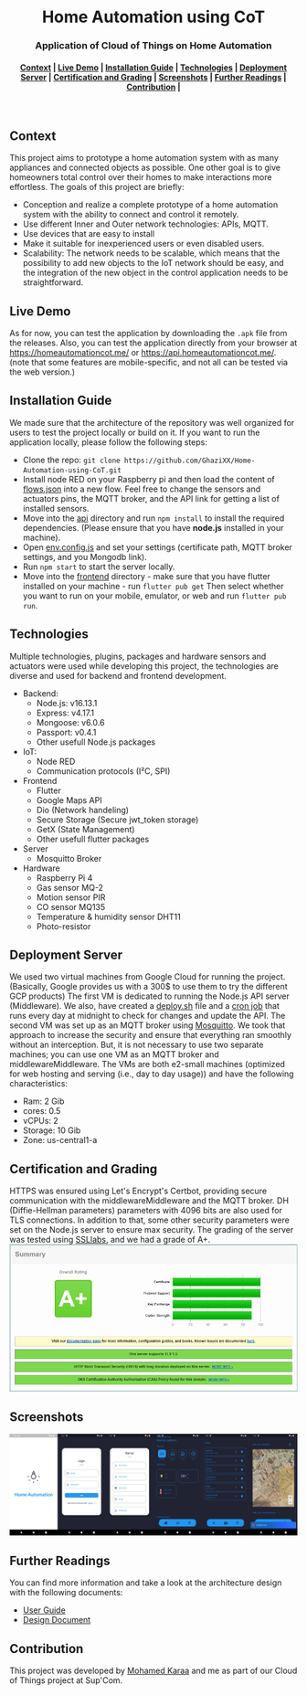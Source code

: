 <h1 align="center">
  <br>
  Home Automation using CoT
</h1>
<h3 align="center">
  Application of Cloud of Things on Home Automation
</h3>
<div align="center">
  <h4>
    <a href="#Context">Context</a> |
    <a href="#Live-Demo">Live Demo</a> |
    <a href="#Installation-Guide">Installation Guide</a> |
    <a href="#Technologies">Technologies</a> |
    <a href="#Deployment-Server">Deployment Server</a> |
    <a href="#Certification-and-Grading">Certification and Grading</a> |
   <a href="#Screenshots">Screenshots</a> |
    <a href="#Further-Readings">Further Readings</a> |
    <a href="#Contribution">Contribution</a> |
  </h4>
</div>
<br>

## Context
This project aims to prototype a home automation system with as many appliances and connected objects as possible. One other goal is to give homeowners total control over their homes to make interactions more effortless. The goals of this project are briefly: 
- Conception and realize a complete prototype of a home automation system with the ability to connect and control it remotely.
- Use different Inner and Outer network technologies: APIs, MQTT.
- Use devices that are easy to install
- Make it suitable for inexperienced users or even disabled users.
- Scalability: The network needs to be scalable, which means that the possibility to add new objects to the IoT network should be easy, and the integration of the new object in the control application needs to be straightforward.
## Live Demo
As for now, you can test the application by downloading the `.apk` file from the releases.
Also, you can test the application directly from your browser at https://homeautomationcot.me/ or https://api.homeautomationcot.me/. (note that some features are mobile-specific, and not all can be tested via the web version.)
## Installation Guide
We made sure that the architecture of the repository was well organized for users to test the project locally or build on it.
If you want to run the application locally, please follow the following steps: 
- Clone the repo: `git clone https://github.com/GhaziXX/Home-Automation-using-CoT.git`
- Install node RED on your Raspberry pi and then load the content of [flows.json](./iot/flows.JSON) into a new flow. Feel free to change the sensors and actuators pins, the MQTT broker, and the API link for getting a list of installed sensors.
- Move into the [api](./api/) directory and run `npm install` to install the required dependencies. (Please ensure that you have **node.js** installed in your machine).
- Open [env.config.js](./api/main/env.config.js) and set your settings (certificate path, MQTT broker settings, and you Mongodb link). 
- Run `npm start` to start the server locally.
- Move into the [frontend](./frontend/) directory - make sure that you have flutter installed on your machine - run `flutter pub get` Then select whether you want to run on your mobile, emulator, or web and run `flutter pub run`.
## Technologies
Multiple technologies, plugins, packages and hardware sensors and actuators were used while developing this project, the technologies are diverse and used for backend and frontend development.
- Backend:
  - Node.js: v16.13.1
  - Express: v4.17.1
  - Mongoose: v6.0.6
  - Passport: v0.4.1
  - Other usefull Node.js packages
- IoT:
  - Node RED
  - Communication protocols (I²C, SPI)
- Frontend
  - Flutter
  - Google Maps API
  - Dio (Network handeling)
  - Secure Storage (Secure jwt_token storage)
  - GetX (State Management)
  - Other usefull flutter packages
- Server
  - Mosquitto Broker
- Hardware
  - Raspberry Pi 4
  - Gas sensor MQ-2
  - Motion sensor PIR
  - CO sensor MQ135
  - Temperature & humidity sensor DHT11
  - Photo-resistor
## Deployment Server
We used two virtual machines from Google Cloud for running the project. (Basically, Google provides us with a 300$ to use them to try the different GCP products)
The first VM is dedicated to running the Node.js API server (Middleware). We also, have created a [deploy.sh](deploy.sh) file and a [cron job](cronjob.conf) that runs every day at midnight to check for changes and update the API. The second VM was set up as an MQTT broker using [Mosquitto](https://mosquitto.org/). We took that approach to increase the security and ensure that everything ran smoothly without an interception. But, it is not necessary to use two separate machines; you can use one VM as an MQTT broker and middlewareMiddleware.
The VMs are both e2-small machines (optimized for web hosting and serving (i.e., day to day usage)) and have the following characteristics:
- Ram: 2 Gib
- cores: 0.5
- vCPUs: 2
- Storage: 10 Gib
- Zone: us-central1-a
## Certification and Grading
HTTPS was ensured using Let's Encrypt's Certbot, providing secure communication with the middlewareMiddleware and the MQTT broker. DH (Diffie-Hellman parameters) parameters with 4096 bits are also used for TLS connections. In addition to that, some other security parameters were set on the Node.js server to ensure max security.
The grading of the server was tested using [SSLlabs](https://www.ssllabs.com/), and we had a grade of A+.
![Alt text](./imgs/grade.png)
## Screenshots
![Alt text](./imgs/application.png)
## Further Readings
You can find more information and take a look at the architecture design with the following documents:
-  [User Guide](docs/User%20Guide.pdf)
-  [Design Document](docs/Design%20Document.pdf)
## Contribution
This project was developed by [Mohamed Karaa](https://github.com/mohamedkaraa) and me as part of our Cloud of Things project at Sup'Com.

